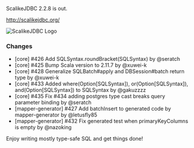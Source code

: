 ScalikeJDBC 2.2.8 is out. 

http://scalikejdbc.org/

![ScalikeJDBC Logo](http://scalikejdbc.org/images/logo.png)

### Changes

- [core] #426 Add SQLSyntax.roundBracket(SQLSyntax) by @seratch
- [core] #425 Bump Scala version to 2.11.7 by @xuwei-k
- [core] #428 Generalize SQLBatch#apply and DBSession#batch return type by @xuwei-k
- [core] #433 Added where(Option[SQLSyntax]), or(Option[SQLSyntax]), and(Option[SQLSyntax]) to SQLSyntax by @gakuzzzz
- [core] #435 Fix #434 adding postgres type cast breaks query parameter binding  by @seratch
- [mapper-generator] #427 Add batchInsert to generated code by mapper-generator by @letusfly85
- [mapper-generator] #432 Fix generated test when primaryKeyColumns is empty by @nazoking

Enjoy writing mostly type-safe SQL and get things done!

